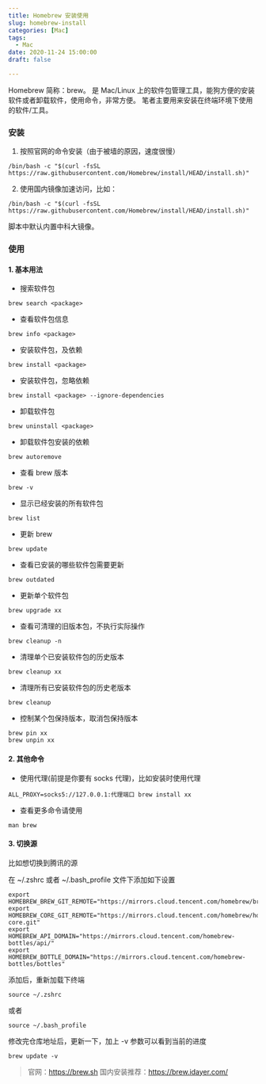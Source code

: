 ```yaml
---
title: Homebrew 安装使用
slug: homebrew-install
categories: [Mac]
tags:
  - Mac
date: 2020-11-24 15:00:00
draft: false

---
```


Homebrew 简称：brew。
是 Mac/Linux 上的软件包管理工具，能狗方便的安装软件或者卸载软件，使用命令，非常方便。
笔者主要用来安装在终端环境下使用的软件/工具。

<!--more-->

### 安装

1. 按照官网的命令安装（由于被墙的原因，速度很慢）

```linux
/bin/bash -c "$(curl -fsSL https://raw.githubusercontent.com/Homebrew/install/HEAD/install.sh)"
```

2. 使用国内镜像加速访问，比如：

```linux
/bin/bash -c "$(curl -fsSL https://raw.githubusercontent.com/Homebrew/install/HEAD/install.sh)"
```

脚本中默认内置中科大镜像。

### 使用

#### 1. 基本用法

- 搜索软件包

```linux
brew search <package>
```

- 查看软件包信息

```linux
brew info <package>
```

- 安装软件包，及依赖

```linux
brew install <package>
```

- 安装软件包，忽略依赖

```linux
brew install <package> --ignore-dependencies
```

- 卸载软件包

```linux
brew uninstall <package>
```

- 卸载软件包安装的依赖

```linux
brew autoremove
```

- 查看 brew 版本

```linux
brew -v
```

- 显示已经安装的所有软件包

```linux
brew list
```

- 更新 brew

```linux
brew update
```

- 查看已安装的哪些软件包需要更新

```linux
brew outdated
```

- 更新单个软件包

```linux
brew upgrade xx
```

- 查看可清理的旧版本包，不执行实际操作

```linux
brew cleanup -n
```

- 清理单个已安装软件包的历史版本

```linux
brew cleanup xx
```

- 清理所有已安装软件包的历史老版本

```linux
brew cleanup
```

- 控制某个包保持版本，取消包保持版本

```linux
brew pin xx
brew unpin xx
```

#### 2. 其他命令

- 使用代理(前提是你要有 socks 代理)，比如安装时使用代理

```linux
ALL_PROXY=socks5://127.0.0.1:代理端口 brew install xx
```

- 查看更多命令请使用

```linux
man brew
```

#### 3. 切换源

比如想切换到腾讯的源

在 ~/.zshrc 或者 ~/.bash_profile 文件下添加如下设置

```
export HOMEBREW_BREW_GIT_REMOTE="https://mirrors.cloud.tencent.com/homebrew/brew.git"
export HOMEBREW_CORE_GIT_REMOTE="https://mirrors.cloud.tencent.com/homebrew/homebrew-core.git"
export HOMEBREW_API_DOMAIN="https://mirrors.cloud.tencent.com/homebrew-bottles/api/"
export HOMEBREW_BOTTLE_DOMAIN="https://mirrors.cloud.tencent.com/homebrew-bottles/bottles"
```

添加后，重新加载下终端

```
source ~/.zshrc
```

或者

```
source ~/.bash_profile
```

修改完仓库地址后，更新一下，加上 -v 参数可以看到当前的进度

```
brew update -v
```

> 官网：https://brew.sh
> 国内安装推荐：https://brew.idayer.com/
